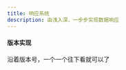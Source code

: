 ```yaml
---
title: 响应系统
description: 由浅入深，一步步实现数据响应
---
```


#### 版本实现

沿着版本号，一个一个往下看就可以了
<!-- [v0.0.1](./v0.0.1.md) -->
